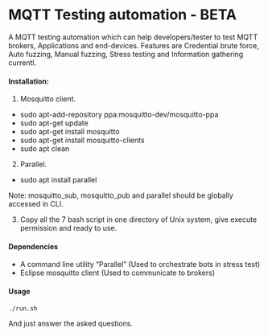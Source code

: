 # MQTT Testing automation - BETA


A MQTT testing automation which can help developers/tester to test MQTT brokers, Applications and end-devices. Features are Credential brute force, Auto fuzzing, Manual fuzzing, Stress testing and Information gathering currentl.

#### Installation:

1) Mosquitto client.
 

- sudo apt-add-repository ppa:mosquitto-dev/mosquitto-ppa
- sudo apt-get update
- sudo apt-get install mosquitto
- sudo apt-get install mosquitto-clients
- sudo apt clean


2) Parallel.
- sudo apt install parallel

Note: mosquitto_sub, mosquitto_pub and parallel should be globally accessed in
CLI.

3) Copy all the 7 bash script in one directory of Unix system, give execute permission
and ready to use.

#### Dependencies 
- A command line utility “Parallel” (Used to orchestrate bots in stress test)
- Eclipse mosquitto client (Used to communicate to brokers)


#### Usage

` ./run.sh  `

And just answer the asked questions.
